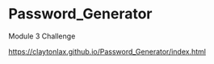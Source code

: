 # Password_Generator
Module 3 Challenge

https://claytonlax.github.io/Password_Generator/index.html
